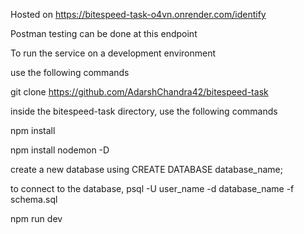 Hosted on https://bitespeed-task-o4vn.onrender.com/identify

Postman testing can be done at this endpoint

To run the service on a development environment

use the following commands 

git clone https://github.com/AdarshChandra42/bitespeed-task

inside the bitespeed-task directory, use the following commands

npm install

npm install nodemon -D

create a new database using
CREATE DATABASE database_name;

to connect to the database, 
psql -U user_name -d database_name -f schema.sql

npm run dev
